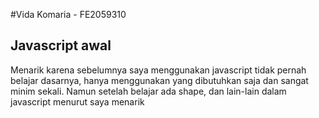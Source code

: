 #Vida Komaria - FE2059310
## Javascript awal
Menarik karena sebelumnya saya menggunakan javascript tidak pernah belajar dasarnya, hanya menggunakan yang dibutuhkan saja dan sangat minim sekali. Namun setelah belajar ada shape, dan lain-lain dalam javascript menurut saya menarik